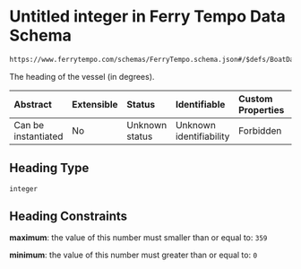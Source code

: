 # Untitled integer in Ferry Tempo Data Schema

```txt
https://www.ferrytempo.com/schemas/FerryTempo.schema.json#/$defs/BoatData/properties/Heading
```

The heading of the vessel (in degrees).

| Abstract            | Extensible | Status         | Identifiable            | Custom Properties | Additional Properties | Access Restrictions | Defined In                                                                       |
| :------------------ | :--------- | :------------- | :---------------------- | :---------------- | :-------------------- | :------------------ | :------------------------------------------------------------------------------- |
| Can be instantiated | No         | Unknown status | Unknown identifiability | Forbidden         | Allowed               | none                | [FerryTempo.schema.json\*](../out/FerryTempo.schema.json "open original schema") |

## Heading Type

`integer`

## Heading Constraints

**maximum**: the value of this number must smaller than or equal to: `359`

**minimum**: the value of this number must greater than or equal to: `0`
